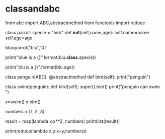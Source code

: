 # classandabc

from  abc import ABC,abstractmethod
from functools import reduce


class parrot:
    specie = "bird"
    def __init__(self,name,age):
        self.name=name
        self.age=age

blu=parrot("blu",10)

print("blue is a {}".format(blu.__class__.specie))

print("blu is a {}".format(blu.age))


class penguin(ABC):
    @abstractmethod
    def bird(self):
        print("penguin")

class swim(penguin):
    def bird(self):
        super().bird()
        print("penguin can swim ")

x=swim()
x.bird()




numbers = [1, 2, 3]

result = map(lambda x:x**2, numbers)
print(list(result))

print(reduce(lambda x,y:x+y,numbers))

